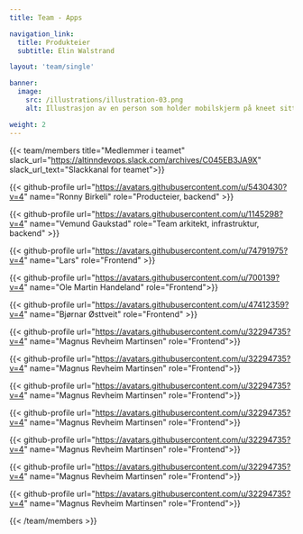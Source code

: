 ```yaml
---
title: Team - Apps

navigation_link:
  title: Produkteier
  subtitle: Elin Walstrand

layout: 'team/single'

banner:
  image:
    src: /illustrations/illustration-03.png
    alt: Illustrasjon av en person som holder mobilskjerm på kneet sitt

weight: 2
---
```


{{< team/members title="Medlemmer i teamet" slack_url="https://altinndevops.slack.com/archives/C045EB3JA9X" slack_url_text="Slackkanal for teamet">}}

  {{< github-profile url="https://avatars.githubusercontent.com/u/5430430?v=4" name="Ronny Birkeli" role="Producteier, backend" >}}
 
  {{< github-profile url="https://avatars.githubusercontent.com/u/1145298?v=4" name="Vemund Gaukstad" role="Team arkitekt, infrastruktur, backend" >}}

  {{< github-profile url="https://avatars.githubusercontent.com/u/74791975?v=4" name="Lars" role="Frontend" >}}

  {{< github-profile url="https://avatars.githubusercontent.com/u/700139?v=4" name="Ole Martin Handeland" role="Frontend">}}

  {{< github-profile url="https://avatars.githubusercontent.com/u/47412359?v=4" name="Bjørnar Østtveit" role="Frontend" >}}

  {{< github-profile url="https://avatars.githubusercontent.com/u/32294735?v=4" name="Magnus Revheim Martinsen" role="Frontend">}}
  
  {{< github-profile url="https://avatars.githubusercontent.com/u/32294735?v=4" name="Magnus Revheim Martinsen" role="Frontend">}}

  {{< github-profile url="https://avatars.githubusercontent.com/u/32294735?v=4" name="Magnus Revheim Martinsen" role="Frontend">}}

  {{< github-profile url="https://avatars.githubusercontent.com/u/32294735?v=4" name="Magnus Revheim Martinsen" role="Frontend">}}

  {{< github-profile url="https://avatars.githubusercontent.com/u/32294735?v=4" name="Magnus Revheim Martinsen" role="Frontend">}}

  {{< github-profile url="https://avatars.githubusercontent.com/u/32294735?v=4" name="Magnus Revheim Martinsen" role="Frontend">}}

  {{< github-profile url="https://avatars.githubusercontent.com/u/32294735?v=4" name="Magnus Revheim Martinsen" role="Frontend">}}
  
{{< /team/members >}}
